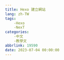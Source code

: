 ```yaml
---
title: Hexo 建立網站
lang: zh-TW
tags: 
    -Hexo 
    -NexT
categories: 
    -中文 
    -教學文
abbrlink: 19590
date: 2023-07-04 00:00:00
---
```


